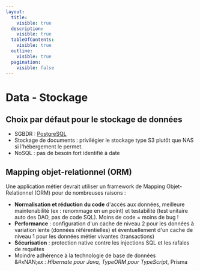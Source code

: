 ```yaml
---
layout:
  title:
    visible: true
  description:
    visible: true
  tableOfContents:
    visible: true
  outline:
    visible: true
  pagination:
    visible: false
---
```


# Data - Stockage

## Choix par défaut pour le stockage de données

* SGBDR : [PostgreSQL](../../../postgresql.md)
* Stockage de documents : privilégier le stockage type S3 plutôt que NAS si l'hébergement le permet.
* NoSQL : pas de besoin fort identifié à date

## Mapping objet-relationnel (ORM)

Une application métier devrait utiliser un framework de Mapping Objet-Relationnel (ORM) pour de nombreuses raisons :

* **Normalisation et réduction du code** d'accès aux données, meilleure maintenabilité (ex : renommage en un point) et testabilité (test unitaire auto des DAO, pas de code SQL). Moins de code = moins de bug !
* **Performance** : configuration d'un cache de niveau 2 pour les données à variation lente (données référentielles) et éventuellement d'un cache de niveau 1 pour les données métier vivantes (transactions)
* **Sécurisation** : protection native contre les injections SQL et les rafales de requêtes
* Moindre adhérence à la technologie de base de données\
  &#xNAN;_&#x65;x : Hibernate pour Java, TypeORM pour TypeScript_, Prisma
